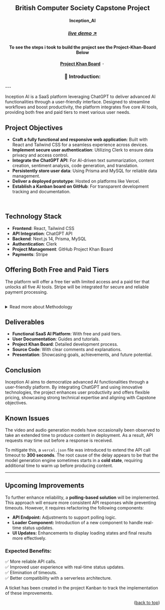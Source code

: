 <a name="readme-top"></a>

<!-- -------------------------------------------------------------------------- -->
<!-- HEADING STUFF  -->
<div>
<div align="center">
  <h2>British Computer Society Capstone Project</h2>
  <h4>Inception_AI<h4>
  <h3> 
    <a href='https://saa-s-ai-platform-with-chat-gpt-integration.vercel.app//' target='_blank'>
      <h5>live demo ↗</h5>
    </a>
  </h3>
  <p align="center">
    <h4>To see the steps i took to build the project see the Project-Khan-Board Below <h4>
    <a href="https://github.com/users/mutaremalcolm/projects/12/views/1">Project Khan Board</a>
    &nbsp;·&nbsp;
    <!-- <a href="https://github.com/yourusername/thymia-take-home/issues">Request Feature</a> -->
  </p>


<!-- -------------------------------------------------------------------------- -->

### 👋 Introduction:
</div>
---

Inception AI is a SaaS platform leveraging ChatGPT to deliver advanced AI functionalities through a user-friendly interface. Designed to streamline workflows and boost productivity, the platform integrates five core AI tools, providing both free and paid tiers to meet various user needs.

## Project Objectives

- **Craft a fully functional and responsive web application**: Built with React and Tailwind CSS for a seamless experience across devices.
- **Implement secure user authentication**: Utilizing Clerk to ensure data privacy and access control.
- **Integrate the ChatGPT API**: For AI-driven text summarization, content creation, sentiment analysis, code generation, and translation.
- **Persistently store user data**: Using Prisma and MySQL for reliable data management.
- **Deliver a deployed prototype**: Hosted on platforms like Vercel.
- **Establish a Kanban board on GitHub**: For transparent development tracking and documentation.


<br/>

## Technology Stack

- **Frontend**: React, Tailwind CSS
- **API Integration**: ChatGPT API
- **Backend**: Next.js 14, Prisma, MySQL
- **Authentication**: Clerk
- **Project Management**: GitHub Project Khan Board
- **Payments**: Stripe

## Offering Both Free and Paid Tiers

The platform will offer a free tier with limited access and a paid tier that unlocks all five AI tools. Stripe will be integrated for secure and reliable payment processing.

<br/>

<details>
  <summary>Read more about Methodology</summary>

## Methodology

An agile approach will guide the project with iterative sprints and user feedback:
- **Requirement Analysis**: Define user needs and functionalities.
- **Prototype Development**: Build a basic prototype for feedback.
- **API Integration**: Integrate ChatGPT API calls.
- **Authentication Implementation**: Secure user management with Clerk.
- **Data Persistence**: Set up Prisma and MySQL.
- **Testing and Refinement**: Thorough testing and feedback integration.
- **Deployment and Documentation**: Deploy the final prototype and prepare documentation.

</details>

## Deliverables

- **Functional SaaS AI Platform**: With free and paid tiers.
- **User Documentation**: Guides and tutorials.
- **Project Khan Board**: Detailed development process.
- **Source Code**: With clear comments and explanations.
- **Presentation**: Showcasing goals, achievements, and future potential.

## Conclusion

Inception AI aims to democratize advanced AI functionalities through a user-friendly platform. By integrating ChatGPT and using innovative technologies, the project enhances user productivity and offers flexible pricing, showcasing strong technical expertise and aligning with Capstone objectives.

## **Known Issues**  

The video and audio generation models have occasionally been observed to take an extended time to produce content in deployment. As a result, API requests may time out before a response is received.  

To mitigate this, a `vercel.json` file was introduced to extend the API call timeout to **300 seconds**. The root cause of the delay appears to be that the model generation engine sometimes starts in a **cold state**, requiring additional time to warm up before producing content.  

---

## **Upcoming Improvements**  

To further enhance reliability, a **polling-based solution** will be implemented. This approach will ensure more consistent API responses while preventing timeouts. However, it requires refactoring the following components:  

- **API Endpoint:** Adjustments to support polling logic.  
- **Loader Component:** Introduction of a new component to handle real-time status updates.  
- **UI Updates:** Enhancements to display loading states and final results more effectively.  

### **Expected Benefits:**  
✅ More reliable API calls.  
✅ Improved user experience with real-time status updates.  
✅ Elimination of timeouts.  
✅ Better compatibility with a serverless architecture.  

A ticket has been created in the project Kanban to track the implementation of these improvements.  


</div>

<!-- -------------------------------------------------------------------------- -->
<p align="right">(<a href="#readme-top">back to top</a>)</p>


